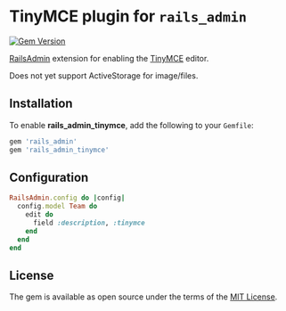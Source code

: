 # TinyMCE plugin for `rails_admin`

[![Gem Version](https://badge.fury.io/rb/rails_admin_tinymce.svg)](https://badge.fury.io/rb/rails_admin_tinymce)

[RailsAdmin](https://github.com/sferik/rails_admin) extension for enabling the [TinyMCE](https://www.tiny.cloud/) editor.

Does not yet support ActiveStorage for image/files.

## Installation

To enable **rails_admin_tinymce**, add the following to your `Gemfile`:

```ruby
gem 'rails_admin'
gem 'rails_admin_tinymce'
```

## Configuration

```ruby
RailsAdmin.config do |config|
  config.model Team do
    edit do
      field :description, :tinymce
    end
  end
end
```

## License

The gem is available as open source under the terms of the [MIT License](LICENSE).
